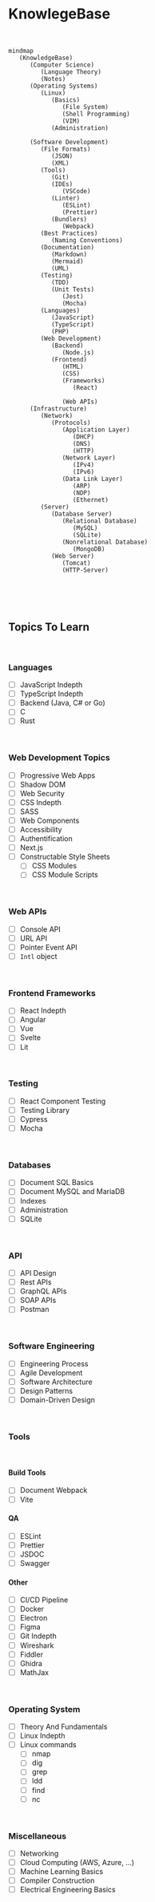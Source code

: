 # **KnowlegeBase**
<br>


```mermaid
mindmap
   (KnowledgeBase)
      (Computer Science)
         (Language Theory)
         (Notes)
      (Operating Systems)
         (Linux)
            (Basics)
               (File System)
               (Shell Programming)
               (VIM)
            (Administration)

      (Software Development)
         (File Formats)
            (JSON)
            (XML)
         (Tools)
            (Git)
            (IDEs)
               (VSCode)
            (Linter)
               (ESLint)
               (Prettier)
            (Bundlers)
               (Webpack)
         (Best Practices)
            (Naming Conventions)
         (Documentation)
            (Markdown)
            (Mermaid)
            (UML)
         (Testing)
            (TDD)
            (Unit Tests)
               (Jest)
               (Mocha)
         (Languages)
            (JavaScript)
            (TypeScript)
            (PHP)
         (Web Development)
            (Backend)
               (Node.js)
            (Frontend)
               (HTML)
               (CSS)
               (Frameworks)
                  (React)
            
               (Web APIs)
      (Infrastructure)
         (Network)
            (Protocols)
               (Application Layer)
                  (DHCP)
                  (DNS)
                  (HTTP)
               (Network Layer)
                  (IPv4)
                  (IPv6)
               (Data Link Layer)
                  (ARP)
                  (NDP)
                  (Ethernet)
         (Server)
            (Database Server)
               (Relational Database)
                  (MySQL)
                  (SQLite)
               (Nonrelational Database)
                  (MongoDB)
            (Web Server)
               (Tomcat)
               (HTTP-Server)

```

<br>
<br>
<br>

## **Topics To Learn**
<br>

### **Languages**

- [ ] JavaScript Indepth
- [ ] TypeScript Indepth
- [ ] Backend (Java, C# or Go)
- [ ] C
- [ ] Rust

<br>

### **Web Development Topics**

- [ ] Progressive Web Apps
- [ ] Shadow DOM
- [ ] Web Security
- [ ] CSS Indepth
- [ ] SASS
- [ ] Web Components
- [ ] Accessibility
- [ ] Authentification
- [ ] Next.js
- [ ] Constructable Style Sheets
  - [ ] CSS Modules
  - [ ] CSS Module Scripts

<br>

### **Web APIs**

- [ ] Console API
- [ ] URL API
- [ ] Pointer Event API
- [ ] `Intl` object

<br>

### **Frontend Frameworks**

- [ ] React Indepth
- [ ] Angular
- [ ] Vue
- [ ] Svelte
- [ ] Lit

<br>

### **Testing**

- [ ] React Component Testing
- [ ] Testing Library
- [ ] Cypress
- [ ] Mocha

<br>

### **Databases**

- [ ] Document SQL Basics
- [ ] Document MySQL and MariaDB
- [ ] Indexes
- [ ] Administration
- [ ] SQLite

<br>

### **API**

- [ ] API Design
- [ ] Rest APIs
- [ ] GraphQL APIs
- [ ] SOAP APIs
- [ ] Postman

<br>

### **Software Engineering**

- [ ] Engineering Process
- [ ] Agile Development
- [ ] Software Architecture
- [ ] Design Patterns
- [ ] Domain-Driven Design

<br>

### **Tools**
<br>

#### **Build Tools**

- [ ] Document Webpack
- [ ] Vite

#### **QA**

- [ ] ESLint
- [ ] Prettier
- [ ] JSDOC
- [ ] Swagger

#### **Other**

- [ ] CI/CD Pipeline
- [ ] Docker
- [ ] Electron
- [ ] Figma
- [ ] Git Indepth
- [ ] Wireshark
- [ ] Fiddler
- [ ] Ghidra
- [ ] MathJax

<br>

### **Operating System**

- [ ] Theory And Fundamentals
- [ ] Linux Indepth
- [ ] Linux commands
  - [ ] nmap
  - [ ] dig
  - [ ] grep
  - [ ] ldd
  - [ ] find
  - [ ] nc 

<br>

### **Miscellaneous**

- [ ] Networking
- [ ] Cloud Computing (AWS, Azure, ...)
- [ ] Machine Learning Basics
- [ ] Compiler Construction
- [ ] Electrical Engineering Basics